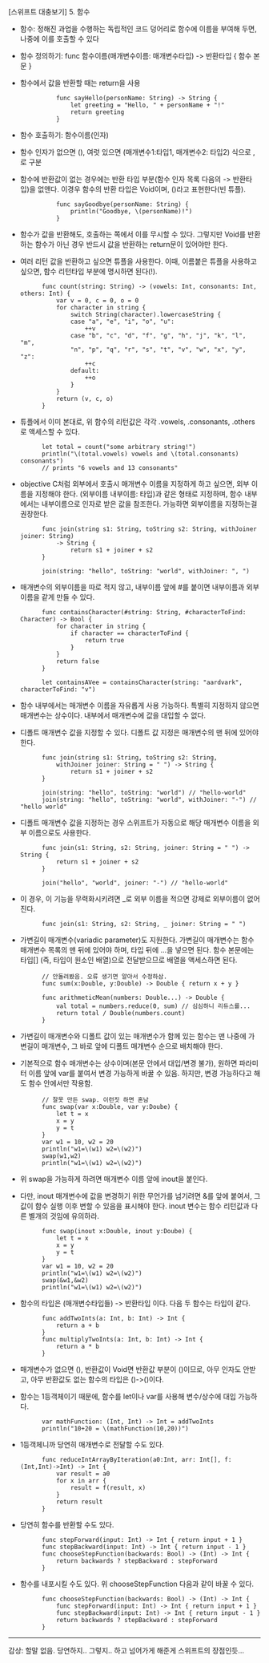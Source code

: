 [스위프트 대충보기] 5. 함수

- 함수: 정해진 과업을 수행하는 독립적인 코드 덩어리로 함수에 이름을 부여해 두면, 나중에 이를 호출할 수 있다

- 함수 정의하기: func 함수이름(매개변수이름: 매개변수타입) -> 반환타입 { 함수 본문 }

- 함수에서 값을 반환할 때는 return을 사용

                func sayHello(personName: String) -> String {
                    let greeting = "Hello, " + personName + "!"
                    return greeting
                }

- 함수 호출하기: 함수이름(인자)

- 함수 인자가 없으면 (), 여럿 있으면 (매개변수1:타입1, 매개변수2: 타입2) 식으로 ,로 구분

- 함수에 반환값이 없는 경우에는 반환 타입 부분(함수 인자 목록 다음의 -> 반환타입)을 없앤다. 이경우 함수의 반환 타입은 Void이며, ()라고 표현한다(빈 튜플).

                func sayGoodbye(personName: String) {
                    println("Goodbye, \(personName)!")
                }

- 함수가 값을 반환해도, 호출하는 쪽에서 이를 무시할 수 있다. 그렇지만 Void를 반환하는 함수가 아닌 경우 반드시 값을 반환하는 return문이 있어야만 한다.

- 여러 리턴 값을 반환하고 싶으면 튜플을 사용한다. 이때, 이름붙은 튜플을 사용하고 싶으면, 함수 리턴타입 부분에 명시하면 된다(!).

            func count(string: String) -> (vowels: Int, consonants: Int, others: Int) {
                var v = 0, c = 0, o = 0
                for character in string {
                    switch String(character).lowercaseString {
                    case "a", "e", "i", "o", "u":
                        ++v
                    case "b", "c", "d", "f", "g", "h", "j", "k", "l", "m",
                    "n", "p", "q", "r", "s", "t", "v", "w", "x", "y", "z":
                        ++c
                    default:
                        ++o
                    }
                }
                return (v, c, o)
            }

- 튜플에서 이미 본대로, 위 함수의 리턴값은 각각 .vowels, .consonants, .others로 액세스할 수 있다.

            let total = count("some arbitrary string!")
            println("\(total.vowels) vowels and \(total.consonants) consonants")
			// prints "6 vowels and 13 consonants"

- objective C처럼 외부에서 호출시 매개변수 이름을 지정하게 하고 싶으면, 외부 이름을 지정해야 한다. (외부이름 내부이름: 타입)과 같은 형태로 지정하며, 함수 내부에서는 내부이름으로 인자로 받은 값을 참조한다. 가능하면 외부이름을 지정하는걸 권장한다.

            func join(string s1: String, toString s2: String, withJoiner joiner: String)
                -> String {
                    return s1 + joiner + s2
            }

            join(string: "hello", toString: "world", withJoiner: ", ")

- 매개변수의 외부이름을 따로 적지 않고, 내부이름 앞에 #를 붙이면 내부이름과 외부이름을 같게 만들 수 있다.

            func containsCharacter(#string: String, #characterToFind: Character) -> Bool {
                for character in string {
                    if character == characterToFind {
                        return true
                    }
                }
                return false
            }
            
            let containsAVee = containsCharacter(string: "aardvark", characterToFind: "v")

- 함수 내부에서는 매개변수 이름을 자유롭게 사용 가능하다. 특별히 지정하지 않으면 매개변수는 상수이다. 내부에서 매개변수에 값을 대입할 수 없다.

- 디폴트 매개변수 값을 지정할 수 있다. 디폴트 값 지정은 매개변수의 맨 뒤에 있어야 한다.

            func join(string s1: String, toString s2: String,
                withJoiner joiner: String = " ") -> String {
                    return s1 + joiner + s2
            }
            
            join(string: "hello", toString: "world") // "hello-world"
            join(string: "hello", toString: "world", withJoiner: "-") // "hello world"

- 디폴트 매개변수 값을 지정하는 경우 스위프트가 자동으로 해당 매개변수 이름을 외부 이름으로도 사용한다.

            func join(s1: String, s2: String, joiner: String = " ") -> String {
                return s1 + joiner + s2
            }

            join("hello", "world", joiner: "-") // "hello-world"

- 이 경우, 이 기능을 무력화시키려면 _로 외부 이름을 적으면 강제로 외부이름이 없어진다.

			func join(s1: String, s2: String, _ joiner: String = " ") 

- 가변길이 매개변수(variadic parameter)도 지원한다. 가변길이 매개변수는 함수 매개변수 목록의 맨 뒤에 있어야 하며, 타입 뒤에 ...을 넣으면 된다. 함수 본문에는 타입[] (즉, 타입이 원소인 배열)으로 전달받으므로 배열을 액세스하면 된다.

            // 안돌려봤음. 오류 생기면 알아서 수정하삼.
			func sum(x:Double, y:Double) -> Double { return x + y }
            
            func arithmeticMean(numbers: Double...) -> Double {
                val total = numbers.reduce(0, sum) // 심심하니 리듀스를...
                return total / Double(numbers.count)
            }

- 가변길이 매개변수와 디폴트 값이 있는 매개변수가 함께 있는 함수는 맨 나중에 가변길이 매개변수, 그 바로 앞에 디폴트 매개변수 순으로 배치해야 한다.

- 기본적으로 함수 매개변수는 상수이며(본문 안에서 대입/변경 불가), 원하면 파라미터 이름 앞에 var를 붙여서 변경 가능하게 바꿀 수 있음. 하지만, 변경 가능하다고 해도 함수 안에서만 작용함.

			// 잘못 만든 swap. 이런짓 하면 혼남
            func swap(var x:Double, var y:Doube) {
            	let t = x
                x = y
                y = t
            }
			var w1 = 10, w2 = 20
            println("w1=\(w1) w2=\(w2)")
            swap(w1,w2)
            println("w1=\(w1) w2=\(w2)")

- 위 swap을 가능하게 하려면 매개변수 이름 앞에 inout을 붙인다.

- 다만, inout 매개변수에 값을 변경하기 위한 무언가를 넘기려면 &를 앞에 붙여서, 그 값이 함수 실행 이후 변할 수 있음을 표시해야 한다. inout 변수는 함수 리턴값과 다른 별개의 것임에 유의하라.

            func swap(inout x:Double, inout y:Doube) {
            	let t = x
                x = y
                y = t
            }
			var w1 = 10, w2 = 20
            println("w1=\(w1) w2=\(w2)")
            swap(&w1,&w2)
            println("w1=\(w1) w2=\(w2)")

- 함수의 타입은 (매개변수타입들) -> 반환타입 이다. 다음 두 함수는 타입이 같다.

            func addTwoInts(a: Int, b: Int) -> Int {
                return a + b
            }
            func multiplyTwoInts(a: Int, b: Int) -> Int {
                return a * b
            }
- 매개변수가 없으면 (), 반환값이 Void면 반환값 부분이 ()이므로, 아무 인자도 안받고, 아무 반환값도 없는 함수의 타입은 ()->()이다.

- 함수는 1등객체이기 때문에, 함수를 let이나 var를 사용해 변수/상수에 대입 가능하다.

			var mathFunction: (Int, Int) -> Int = addTwoInts
			println("10+20 = \(mathFunction(10,20))")

- 1등객체니까 당연히 매개변수로 전달할 수도 있다.

			func reduceIntArrayByIteration(a0:Int, arr: Int[], f: (Int,Int)->Int) -> Int {
            	var result = a0
                for x in arr {
                	result = f(result, x)
                }
                return result
            }

- 당연히 함수를 반환할 수도 있다.

            func stepForward(input: Int) -> Int { return input + 1 }
            func stepBackward(input: Int) -> Int { return input - 1 }
			func chooseStepFunction(backwards: Bool) -> (Int) -> Int {
    			return backwards ? stepBackward : stepForward
			}

- 함수를 내포시킬 수도 있다. 위 chooseStepFunction 다음과 같이 바꿀 수 있다.

            func chooseStepFunction(backwards: Bool) -> (Int) -> Int {
                func stepForward(input: Int) -> Int { return input + 1 }
                func stepBackward(input: Int) -> Int { return input - 1 }
                return backwards ? stepBackward : stepForward
            }

----
감상: 할말 없음. 당연하지.. 그렇지.. 하고 넘어가게 해준게 스위프트의 장점인듯...

